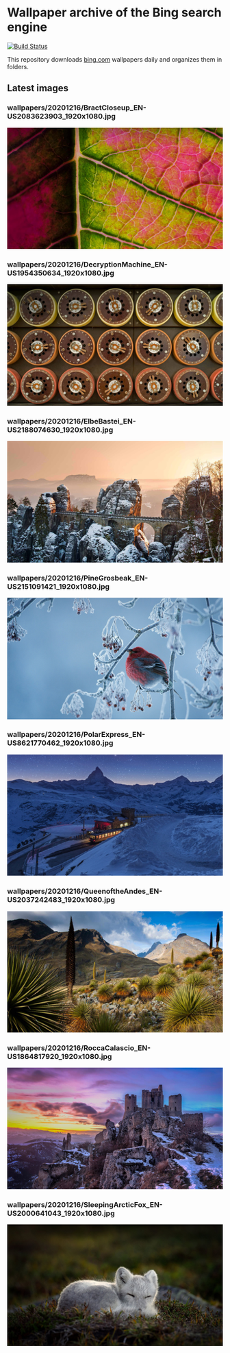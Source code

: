# Wallpaper archive of the Bing search engine

[![Build Status](https://travis-ci.org/kijart/bing-daily-images-dl.svg?branch=wallpapers)](https://travis-ci.org/kijart/bing-daily-images-dl)

This repository downloads [bing.com](https://www.bing.com) wallpapers daily and organizes them in folders.

## Latest images

<!-- Wallpapers -->

### wallpapers/20201216/BractCloseup_EN-US2083623903_1920x1080.jpg

![wallpapers/20201216/BractCloseup_EN-US2083623903_1920x1080.jpg](wallpapers/20201216/BractCloseup_EN-US2083623903_1920x1080.jpg)

### wallpapers/20201216/DecryptionMachine_EN-US1954350634_1920x1080.jpg

![wallpapers/20201216/DecryptionMachine_EN-US1954350634_1920x1080.jpg](wallpapers/20201216/DecryptionMachine_EN-US1954350634_1920x1080.jpg)

### wallpapers/20201216/ElbeBastei_EN-US2188074630_1920x1080.jpg

![wallpapers/20201216/ElbeBastei_EN-US2188074630_1920x1080.jpg](wallpapers/20201216/ElbeBastei_EN-US2188074630_1920x1080.jpg)

### wallpapers/20201216/PineGrosbeak_EN-US2151091421_1920x1080.jpg

![wallpapers/20201216/PineGrosbeak_EN-US2151091421_1920x1080.jpg](wallpapers/20201216/PineGrosbeak_EN-US2151091421_1920x1080.jpg)

### wallpapers/20201216/PolarExpress_EN-US8621770462_1920x1080.jpg

![wallpapers/20201216/PolarExpress_EN-US8621770462_1920x1080.jpg](wallpapers/20201216/PolarExpress_EN-US8621770462_1920x1080.jpg)

### wallpapers/20201216/QueenoftheAndes_EN-US2037242483_1920x1080.jpg

![wallpapers/20201216/QueenoftheAndes_EN-US2037242483_1920x1080.jpg](wallpapers/20201216/QueenoftheAndes_EN-US2037242483_1920x1080.jpg)

### wallpapers/20201216/RoccaCalascio_EN-US1864817920_1920x1080.jpg

![wallpapers/20201216/RoccaCalascio_EN-US1864817920_1920x1080.jpg](wallpapers/20201216/RoccaCalascio_EN-US1864817920_1920x1080.jpg)

### wallpapers/20201216/SleepingArcticFox_EN-US2000641043_1920x1080.jpg

![wallpapers/20201216/SleepingArcticFox_EN-US2000641043_1920x1080.jpg](wallpapers/20201216/SleepingArcticFox_EN-US2000641043_1920x1080.jpg)

